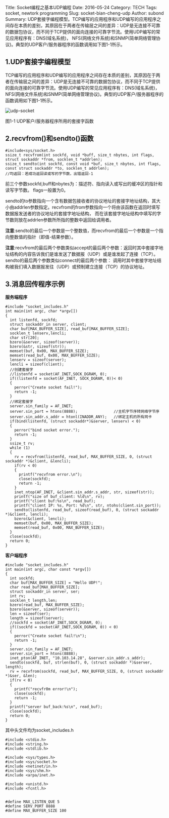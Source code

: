 Title: Socket编程之基本UDP编程
Date: 2016-05-24
Category: TECH
Tags: socket, newtork programming
Slug: socket-bian-cheng-udp
Author: subond
Summary: UDP套接字编程模型。TCP编写的应用程序和UDP编写的应用程序之间存在本质的差别，其原因在于两者在传输层之间的差异：UDP是无连接不可靠的数据包协议，而不同于TCP提供的面向连接的可靠字节流。使用UDP编写的常见应用程序有：DNS(域名系统)， NFS(网络文件系统)和SNMP(简单网络管理协议)。典型的UDP客户/服务器程序的函数调用如下图1-1所示。

## 1.UDP套接字编程模型

TCP编写的应用程序和UDP编写的应用程序之间存在本质的差别，其原因在于两者在传输层之间的差异：UDP是无连接不可靠的数据包协议，而不同于TCP提供的面向连接的可靠字节流。使用UDP编写的常见应用程序有：DNS(域名系统)， NFS(网络文件系统)和SNMP(简单网络管理协议)。典型的UDP客户/服务器程序的函数调用如下图1-1所示。

![udp-socket](http://on64c9tla.bkt.clouddn.com/20160514udp-bian-cheng-mo-xing.jpg)

图1-1 UDP客户/服务器程序所用的套接字函数

## 2.recvfrom()和sendto()函数

```
#include<sys/socket.h>
ssize_t recvfrom(int sockfd, void *buff, size_t nbytes, int flags, struct sockaddr *from, socklen_t *addrlen);
ssize_t sendto(int sockfd, const void *buf, size_t nbytes, int flags, const struct sockaddr *to, socklen_t addrlen);
//均返回：若成功返回读或写的字节数，出错返回-1
```

前三个参数sockfd,buff和nbytes为：描述符、指向读入或写出的缓冲区的指针和读写字节数。
flags一般置为0。

sendto的to参数指向一个含有数据包接收者的协议地址的套接字地址结构，其大小由addrlen参数指定。recvfrom的from参数指向一个将由该函数在返回时填写数据报发送者的协议地址的套接字地址结构， 而在该套接字地址结构中填写的字节数则放在addrlen参数所所指的整数中返回给调用者。

**注意**:sendto的最后一个参数是一个整数值，而recvfrom的最后一个参数是一个指向整数值的指针（即值-结果参数）。

**注意**:recvfrom的最后两个参数类似accept的最后两个参数：返回时其中套接字地址结构的内容告诉我们是谁发送了数据报（UDP）或是谁发起了连接（TCP）。sendto的最后两个参数类似connect的最后两个参数： 调用时其中套接字地址结构被我们填入数据报发往（UDP）或预制建立连接（TCP）的协议地址。

## 3.消息回传程序示例

**服务端程序**

```
#include "socket_includes.h"
int main(int argc, char *argv[])
{
  int listenfd, sockfd;
  struct sockaddr_in server, client;
  char buf[MAX_BUFFER_SIZE], read_buf[MAX_BUFFER_SIZE];
  socklen_t lenserv,lencli;
  char str[20];
  bzero(&server, sizeof(server));
  bzero(&str, sizeof(str));
  memset(buf, 0x00, MAX_BUFFER_SIZE);
  memset(read_buf, 0x00, MAX_BUFFER_SIZE);
  lenserv = sizeof(server);
  lencli = sizeof(client);
  //创建套接字
  //listenfd = socket(AF_INET,SOCK_DGRAM, 0);
  if((listenfd = socket(AF_INET, SOCK_DGRAM, 0))< 0)
  {
    perror("Create socket fail!");
    return -1;
  }
  //绑定套接字
  server.sin_family = AF_INET;
  server.sin_port = htons(8888);                //主机字节序转网络字节序
  server.sin_addr.s_addr = htonl(INADDR_ANY);   //绑定主机的所有网卡
  if(bind(listenfd, (struct sockaddr*)&server, lenserv) < 0)
  {
    perror("bind socket error.");
    return -1;
  }
  ssize_t rv;
  while (1)
  {
    rv = recvfrom(listenfd, read_buf, MAX_BUFFER_SIZE, 0, (struct sockaddr *)&client, &lencli);
    if(rv < 0)
    {
      printf("recvfrom error.\n");
      close(sockfd);
      return -1;
    }
    inet_ntop(AF_INET, &client.sin_addr.s_addr, str, sizeof(str));
    printf("size of buf_client: %ld\n", rv);
    printf("client buf:%s\n", read_buf);
    printf("client IP: %s, Port: %d\n", str, ntohs(client.sin_port));
    sendto(listenfd, read_buf, sizeof(read_buf), 0, (struct sockaddr *)&client, lencli);
    bzero(&client, lencli);
    memset(buf, 0x00, MAX_BUFFER_SIZE);
    memset(read_buf, 0x00, MAX_BUFFER_SIZE);
  }
  close(sockfd);
  return 0;
}
```

**客户端程序**

```
#include "socket_includes.h"
int main(int argc, char const *argv[])
{
  int sockfd;
  char buf[MAX_BUFFER_SIZE] = "Hello UDP!";
  char read_buf[MAX_BUFFER_SIZE];
  struct sockaddr_in server, ser;
  int rv;
  socklen_t length,len;
  bzero(read_buf, MAX_BUFFER_SIZE);
  bzero(&server, sizeof(server));
  len = sizeof(ser);
  length = sizeof(server);
  //sockfd = socket(AF_INET,SOCK_DGRAM, 0);
  if((sockfd = socket(AF_INET,SOCK_DGRAM, 0)) < 0)
  {
    perror("Create socket fail!\n");
    return -1;
  }
  server.sin_family = AF_INET;
  server.sin_port = htons(8888);
  inet_pton(AF_INET, "10.103.14.28", &server.sin_addr.s_addr);
  sendto(sockfd, buf, strlen(buf), 0, (struct sockaddr *)&server, length);
  rv = recvfrom(sockfd, read_buf, MAX_BUFFER_SIZE, 0, (struct sockaddr *)&ser, &len);
  if(rv < 0)
  {
    printf("recvfr0m error!\n");
    close(sockfd);
    return -1;
  }
  printf("server buf_back:%s\n", read_buf);
  close(sockfd);
  return 0;
}
```

其中头文件均为socket_includes.h

```
#include <stdio.h>
#include <string.h>
#include <stdlib.h>

#include <sys/types.h>
#include <sys/socket.h>
#include <netinet/in.h>
#include <sys/shm.h>
#include <arpa/inet.h>

#include <unistd.h>
#include <fcntl.h>


#define MAX_LISTEN_QUE 5
#define SERV_PORT 8888
#define MAX_BUFFER_SIZE 100
```
